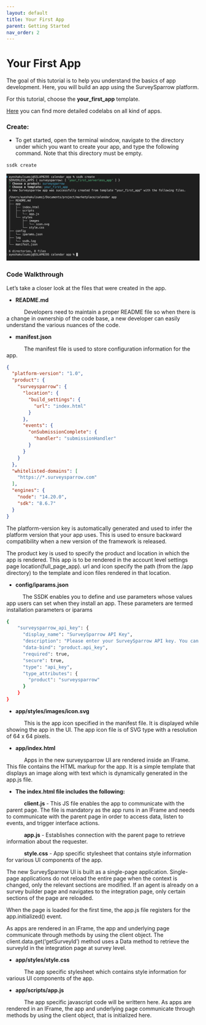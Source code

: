 ```yaml
---
layout: default
title: Your First App
parent: Getting Started
nav_order: 2
---
```


# **Your First App**

The goal of this tutorial is to help you understand the basics of app development. Here, you will build an app using the SurveySparrow platform.

For this tutorial, choose the **your_first_app** template.

[Here](https://surveysparrow.dev/tutorials) you can find more detailed codelabs on all kind of apps.

### **Create:**

- To get started, open the terminal window, navigate to the directory under which you want to create your app, and type the following command. Note that this directory must be empty.

```bash
ssdk create
```

![image-3](../../assets/image3.png)

### **Code Walkthrough**

Let’s take a closer look at the files that were created in the app.

- **README.md**

&emsp;&emsp;&emsp; Developers need to maintain a proper README file so when there is a change in ownership of the code base, a new developer can easily understand the various nuances of the code.

- **manifest.json**

&emsp;&emsp;&emsp; The manifest file is used to store configuration information for the app.

```json
{
  "platform-version": "1.0",
  "product": {
    "surveysparrow": {
      "location": {
        "build_settings": {
          "url": "index.html"
        }
      },
      "events": {
        "onSubmissionComplete": {
          "handler": "submissionHandler"
        }
      }
    }
  },
  "whitelisted-domains": [
    "https://*.surveysparrow.com"
  ],
  "engines": {
    "node": "14.20.0",
    "sdk": "8.6.7"
  }
}
```

The platform-version key is automatically generated and used to infer the platform version that your app uses. This is used to ensure backward compatibility when a new version of the framework is released.

The product key is used to specify the product and location in which the app is rendered. This app is to be rendered in the account level settings page location(full_page_app). url and icon specify the path (from the /app directory) to the template and icon files rendered in that location.

- **config/iparams.json**

&emsp;&emsp;&emsp;The SSDK enables you to define and use parameters whose values app users can set when they install an app. These parameters are termed installation parameters or iparams

```bash
{
    "surveysparrow_api_key": {
      "display_name": "SurveySparrow API Key",
      "description": "Please enter your SurveySparrow API key. You can find it in the profile section page.",
      "data-bind": "product.api_key",
      "required": true,
      "secure": true,
      "type": "api_key",
      "type_attributes": {
        "product": "surveysparrow"
      }
    }
}
```

- **app/styles/images/icon.svg**

&emsp;&emsp;&emsp; This is the app icon specified in the manifest file. It is displayed while showing the app in the UI. The app icon file is of SVG type with a resolution of 64 x 64 pixels.

- **app/index.html**

&emsp;&emsp;&emsp; Apps in the new surveysparrow UI are rendered inside an IFrame. This file contains the HTML markup for the app. It is a simple template that displays an image along with text which is dynamically generated in the app.js file.

- **The index.html file includes the following:**

&emsp;&emsp;&emsp; **client.js** - This JS file enables the app to communicate with the parent page. The file is mandatory as the app runs in an IFrame and needs to communicate with the parent page in order to access data, listen to events, and trigger interface actions.

&emsp;&emsp;&emsp; **app.js** - Establishes connection with the parent page to retrieve information about the requester.

&emsp;&emsp;&emsp; **style.css** - App specific stylesheet that contains style information for various UI components of the app.

The new SurveySparrow UI is built as a single-page application. Single-page applications do not reload the entire page when the context is changed, only the relevant sections are modified. If an agent is already on a survey builder page and navigates to the integration page, only certain sections of the page are reloaded.

When the page is loaded for the first time, the app.js file registers for the app.initialized() event.

As apps are rendered in an IFrame, the app and underlying page communicate through methods by using the client object. The client.data.get(‘getSurveyId’) method uses a Data method to retrieve the surveyId in the integration page at survey level.

- **app/styles/style.css**

&emsp;&emsp;&emsp; The app specific stylesheet which contains style information for various UI components of the app.

- **app/scripts/app.js**

&emsp;&emsp;&emsp; The app specific javascript code will be writtern here. As apps are rendered in an IFrame, the app and underlying page communicate through methods by using the client object, that is initialized here.



